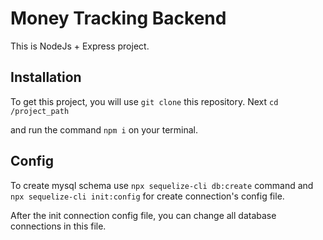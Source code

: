 
# Money Tracking Backend

This is NodeJs + Express project.


## Installation

To get this project, you will use `git clone` this repository. Next `cd /project_path`

and run the command `npm i` on your terminal.

## Config
To create mysql schema use `npx sequelize-cli db:create` command and
`npx sequelize-cli init:config` for create connection's config file.

After the init connection config file, you can change all database connections in this file.
